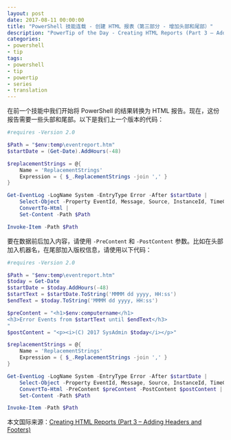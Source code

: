 ```yaml
---
layout: post
date: 2017-08-11 00:00:00
title: "PowerShell 技能连载 - 创建 HTML 报表（第三部分 - 增加头部和尾部）"
description: "PowerTip of the Day - Creating HTML Reports (Part 3 – Adding Headers and Footers)"
categories:
- powershell
- tip
tags:
- powershell
- tip
- powertip
- series
- translation
---
```

在前一个技能中我们开始将 PowerShell 的结果转换为 HTML 报告。现在，这份报告需要一些头部和尾部。以下是我们上一个版本的代码：

```powershell
#requires -Version 2.0

$Path = "$env:temp\eventreport.htm"
$startDate = (Get-Date).AddHours(-48)

$replacementStrings = @{
    Name = 'ReplacementStrings'
    Expression = { $_.ReplacementStrings -join ',' }
}

Get-EventLog -LogName System -EntryType Error -After $startDate |
    Select-Object -Property EventId, Message, Source, InstanceId, TimeGenerated, $ReplacementStrings, UserName |
    ConvertTo-Html |
    Set-Content -Path $Path

Invoke-Item -Path $Path
```

要在数据前后加入内容，请使用 `-PreContent` 和 `-PostContent` 参数。比如在头部加入机器名，在尾部加入版权信息，请使用以下代码：

```powershell
#requires -Version 2.0

$Path = "$env:temp\eventreport.htm"
$today = Get-Date
$startDate = $today.AddHours(-48)
$startText = $startDate.ToString('MMMM dd yyyy, HH:ss')
$endText = $today.ToString('MMMM dd yyyy, HH:ss')

$preContent = "<h1>$env:computername</h1>
<h3>Error Events from $startText until $endText</h3>
"
$postContent = "<p><i>(C) 2017 SysAdmin $today</i></p>"

$replacementStrings = @{
    Name = 'ReplacementStrings'
    Expression = { $_.ReplacementStrings -join ',' }
}

Get-EventLog -LogName System -EntryType Error -After $startDate |
    Select-Object -Property EventId, Message, Source, InstanceId, TimeGenerated, $ReplacementStrings, UserName |
    ConvertTo-Html -PreContent $preContent -PostContent $postContent |
    Set-Content -Path $Path

Invoke-Item -Path $Path
```

<!--more-->
本文国际来源：[Creating HTML Reports (Part 3 – Adding Headers and Footers)](http://community.idera.com/powershell/powertips/b/tips/posts/creating-html-reports-part-3-adding-headers-and-footers)
